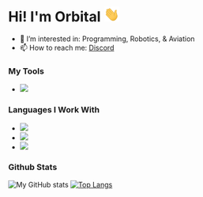 # Hi! I'm Orbital <img src="https://raw.githubusercontent.com/jacobkre/jacobkre/master/wave.gif" height="30px">


- 👀 I’m interested in: Programming, Robotics, & Aviation
- 📫 How to reach me: [Discord](https://discord.com/users/718917343610142742)

### My Tools

- <img src="https://camo.githubusercontent.com/18e24036c951199244f4c72bc3492b890bd88e44ed3e73132a0624adede5055c/68747470733a2f2f696d672e736869656c64732e696f2f62616467652f5653436f64652d4944452d696e666f726d6174696f6e616c3f7374796c653d666c6174266c6f676f3d76697375616c2d73747564696f2d636f6465266c6f676f436f6c6f723d626c756526636f6c6f723d696e666f726d6174696f6e616c2663616368655365636f6e64733d33363030"></img>

### Languages I Work With

- <img src="https://camo.githubusercontent.com/acfcf52ec1c073827539860a50437b452349f1b44c9c0d5947734028fb1277ab/68747470733a2f2f696d672e736869656c64732e696f2f62616467652f48544d4c2d4c616e67756167652d696e666f726d6174696f6e616c3f7374796c653d666c6174266c6f676f3d68746d6c35266c6f676f436f6c6f723d6f72616e676526636f6c6f723d696e666f726d6174696f6e616c2663616368655365636f6e64733d33363030"></img> 
- <img src="https://camo.githubusercontent.com/9d263e859866a6ead7e6c1bb449ab6f448e1b386b31442499d53d218b2792d78/68747470733a2f2f696d672e736869656c64732e696f2f62616467652f4353532d4c616e67756167652d696e666f726d6174696f6e616c3f7374796c653d666c6174266c6f676f3d63737333266c6f676f436f6c6f723d776869746526636f6c6f723d696e666f726d6174696f6e616c2663616368655365636f6e64733d33363030"></img>
- <img src="https://camo.githubusercontent.com/1da261b6c629f41bdafb9f2600481e718fccad14d1ed3261b2f9a76b71feca34/68747470733a2f2f696d672e736869656c64732e696f2f62616467652f4a6176617363726970742d4c616e67756167652d696e666f726d6174696f6e616c3f7374796c653d666c6174266c6f676f3d6a617661736372697074266c6f676f436f6c6f723d79656c6c6f7726636f6c6f723d696e666f726d6174696f6e616c2663616368655365636f6e64733d33363030"></img>

### Github Stats

![My GitHub stats](https://github-readme-stats.vercel.app/api?username=orbitally&show_icons=true&theme=dark&bg_color=45,ff512f,dd2476&text_color=ffffff) [![Top Langs](https://github-readme-stats.vercel.app/api/top-langs/?username=orbitally&theme=dark&bg_color=45,ff512f,dd2476&text_color=ffffff)](https://github.com/jacobkre/github-readme-stats)

